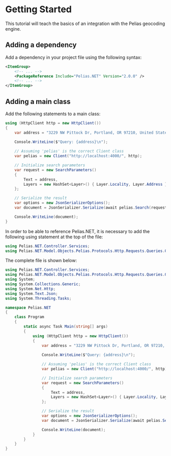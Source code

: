 # Getting Started
This tutorial will teach the basics of an integration with the Pelias geocoding engine.

## Adding a dependency
Add a dependency in your project file using the following syntax:
```xml
<ItemGroup>
    <!-- ... -->
	<PackageReference Include="Pelias.NET" Version="2.0.0" />
    <!-- ... -->
</ItemGroup>
```

## Adding a main class
Add the following statements to a main class:
```csharp
using (HttpClient http = new HttpClient())
{
	var address = "3229 NW Pittock Dr, Portland, OR 97210, United States";
	
	Console.WriteLine($"Query: {address}\n");

	// Assuming 'pelias' is the correct Client class
	var pelias = new Client("http://localhost:4000/", http);

	// Initialize search parameters
	var request = new SearchParameters()
	{
		Text = address,
		Layers = new HashSet<Layer>() { Layer.Locality, Layer.Address }
	};

	// Serialize the result
	var options = new JsonSerializerOptions();
	var document = JsonSerializer.Serialize(await pelias.Search(request), options);

	Console.WriteLine(document);
}
```

In order to be able to reference Pelias.NET, it is necessary to add the following using statement at the top of the file:
```csharp
using Pelias.NET.Controller.Services;
using Pelias.NET.Model.Objects.Pelias.Protocols.Http.Requests.Queries.Geocoding;
```

The complete file is shown below:
```csharp
using Pelias.NET.Controller.Services;
using Pelias.NET.Model.Objects.Pelias.Protocols.Http.Requests.Queries.Geocoding;
using System;
using System.Collections.Generic;
using System.Net.Http;
using System.Text.Json;
using System.Threading.Tasks;

namespace Pelias.NET
{
    class Program
    {
        static async Task Main(string[] args)
        {
            using (HttpClient http = new HttpClient())
            {
                var address = "3229 NW Pittock Dr, Portland, OR 97210, United States";
                
                Console.WriteLine($"Query: {address}\n");

                // Assuming 'pelias' is the correct Client class
                var pelias = new Client("http://localhost:4000/", http);

                // Initialize search parameters
                var request = new SearchParameters()
                {
                    Text = address,
                    Layers = new HashSet<Layer>() { Layer.Locality, Layer.Address }
                };

                // Serialize the result
                var options = new JsonSerializerOptions();
                var document = JsonSerializer.Serialize(await pelias.Search(request), options);

                Console.WriteLine(document);
            }
        }
    }
}
```
